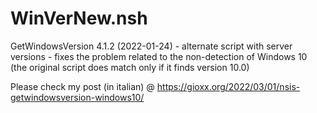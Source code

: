 # WinVerNew.nsh
GetWindowsVersion 4.1.2 (2022-01-24) - alternate script with server versions - fixes the problem related to the non-detection of Windows 10 (the original script does match only if it finds version 10.0)  

Please check my post (in italian) @ https://gioxx.org/2022/03/01/nsis-getwindowsversion-windows10/